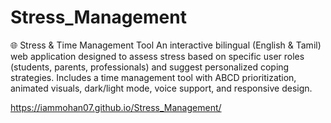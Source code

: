 # Stress_Management

🌐 Stress & Time Management Tool An interactive bilingual (English & Tamil) web application designed to assess stress based on specific user roles (students, parents, professionals) and suggest personalized coping strategies. Includes a time management tool with ABCD prioritization, animated visuals, dark/light mode, voice support, and responsive design.

https://iammohan07.github.io/Stress_Management/
